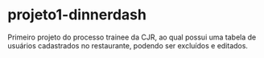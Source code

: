 # projeto1-dinnerdash

Primeiro projeto do processo trainee da CJR, ao qual possui uma tabela de usuários cadastrados no restaurante, podendo ser excluídos e editados.
